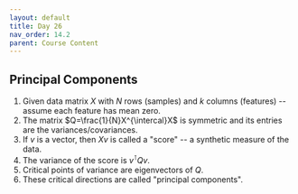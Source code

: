 ```yaml
---
layout: default
title: Day 26
nav_order: 14.2
parent: Course Content
---
```


## Principal Components

1.  Given data matrix $X$ with $N$ rows (samples) and $k$ columns (features) -- assume each feature has mean zero.
2.  The matrix $Q=\frac{1}{N}X^{\intercal}X$ is symmetric and its entries are the variances/covariances.
3.  If $v$ is a vector, then $Xv$ is called a "score" -- a synthetic measure of the data.
4.  The variance of the score is $v^{\intercal}Qv$. 
5.  Critical points of variance are eigenvectors of $Q$. 
6.  These critical directions are called "principal components".
